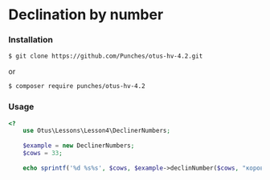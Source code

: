# Declination by number

### Installation


```sh
$ git clone https://github.com/Punches/otus-hv-4.2.git
```

or 

```sh
$ composer require punches/otus-hv-4.2
```

### Usage

```php
<?
    use Otus\Lessons\Lesson4\DeclinerNumbers;
    
    $example = new DeclinerNumbers;
    $cows = 33;
    
    echo sprintf('%d %s%s', $cows, $example->declinNumber($cows, "корова", "коровы", "коров"), PHP_EOL);
```